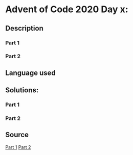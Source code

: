 # Advent of Code 2020 Day x: 
## Description
### Part 1

### Part 2

## Language used


## Solutions:
### Part 1

### Part 2

## Source
[Part 1](./code/day)
[Part 2](./code/day)
